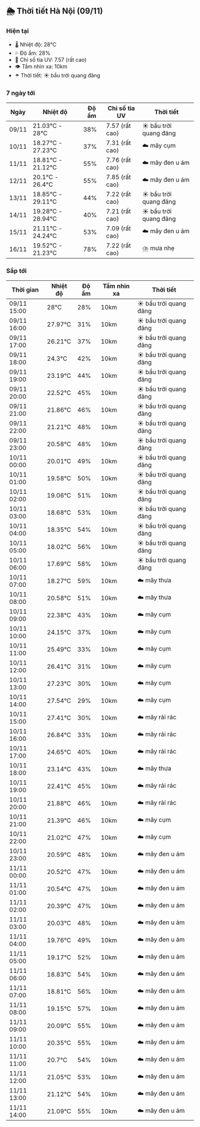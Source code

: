 ## 🌦️ Thời tiết Hà Nội (09/11)

### Hiện tại

- 🌡️ Nhiệt độ: 28℃
- 💦 Độ ẩm: 28%
- 🌟 Chỉ số tia UV: 7.57 (rất cao)
- 👁️ Tầm nhìn xa: 10km
- ☂️ Thời tiết: ☀️ bầu trời quang đãng

### 7 ngày tới

| Ngày | Nhiệt độ | Độ ẩm | Chỉ số tia UV | Thời tiết |
| --- | --- | --- | --- | --- |
| 09/11 | 21.03℃ - 28℃ | 38% | 7.57 (rất cao) | ☀️ bầu trời quang đãng |
| 10/11 | 18.27℃ - 27.23℃ | 37% | 7.31 (rất cao) | ☁️ mây cụm |
| 11/11 | 18.81℃ - 21.12℃ | 55% | 7.76 (rất cao) | ☁️ mây đen u ám |
| 12/11 | 20.1℃ - 26.4℃ | 55% | 7.85 (rất cao) | ☁️ mây đen u ám |
| 13/11 | 18.85℃ - 29.11℃ | 44% | 7.22 (rất cao) | ☀️ bầu trời quang đãng |
| 14/11 | 19.28℃ - 28.94℃ | 40% | 7.21 (rất cao) | ☀️ bầu trời quang đãng |
| 15/11 | 21.11℃ - 24.24℃ | 53% | 7.09 (rất cao) | ☁️ mây đen u ám |
| 16/11 | 19.52℃ - 21.23℃ | 78% | 7.22 (rất cao) | ⛈️ mưa nhẹ |

### Sắp tới

| Thời gian | Nhiệt độ | Độ ẩm | Tầm nhìn xa | Thời tiết |
| --- | --- | --- | --- | --- |
| 09/11 15:00 | 28℃ | 28% | 10km | ☀️ bầu trời quang đãng |
| 09/11 16:00 | 27.97℃ | 31% | 10km | ☀️ bầu trời quang đãng |
| 09/11 17:00 | 26.21℃ | 37% | 10km | ☀️ bầu trời quang đãng |
| 09/11 18:00 | 24.3℃ | 42% | 10km | ☀️ bầu trời quang đãng |
| 09/11 19:00 | 23.19℃ | 44% | 10km | ☀️ bầu trời quang đãng |
| 09/11 20:00 | 22.52℃ | 45% | 10km | ☀️ bầu trời quang đãng |
| 09/11 21:00 | 21.86℃ | 46% | 10km | ☀️ bầu trời quang đãng |
| 09/11 22:00 | 21.21℃ | 48% | 10km | ☀️ bầu trời quang đãng |
| 09/11 23:00 | 20.58℃ | 48% | 10km | ☀️ bầu trời quang đãng |
| 10/11 00:00 | 20.01℃ | 49% | 10km | ☀️ bầu trời quang đãng |
| 10/11 01:00 | 19.58℃ | 50% | 10km | ☀️ bầu trời quang đãng |
| 10/11 02:00 | 19.06℃ | 51% | 10km | ☀️ bầu trời quang đãng |
| 10/11 03:00 | 18.68℃ | 53% | 10km | ☀️ bầu trời quang đãng |
| 10/11 04:00 | 18.35℃ | 54% | 10km | ☀️ bầu trời quang đãng |
| 10/11 05:00 | 18.02℃ | 56% | 10km | ☀️ bầu trời quang đãng |
| 10/11 06:00 | 17.69℃ | 58% | 10km | ☀️ bầu trời quang đãng |
| 10/11 07:00 | 18.27℃ | 59% | 10km | ☁️ mây thưa |
| 10/11 08:00 | 20.58℃ | 51% | 10km | ☁️ mây thưa |
| 10/11 09:00 | 22.38℃ | 43% | 10km | ☁️ mây cụm |
| 10/11 10:00 | 24.15℃ | 37% | 10km | ☁️ mây cụm |
| 10/11 11:00 | 25.49℃ | 33% | 10km | ☁️ mây cụm |
| 10/11 12:00 | 26.41℃ | 31% | 10km | ☁️ mây cụm |
| 10/11 13:00 | 27.23℃ | 30% | 10km | ☁️ mây cụm |
| 10/11 14:00 | 27.54℃ | 29% | 10km | ☁️ mây cụm |
| 10/11 15:00 | 27.41℃ | 30% | 10km | ☁️ mây rải rác |
| 10/11 16:00 | 26.84℃ | 33% | 10km | ☁️ mây rải rác |
| 10/11 17:00 | 24.65℃ | 40% | 10km | ☁️ mây rải rác |
| 10/11 18:00 | 23.14℃ | 43% | 10km | ☁️ mây thưa |
| 10/11 19:00 | 22.41℃ | 45% | 10km | ☁️ mây rải rác |
| 10/11 20:00 | 21.88℃ | 46% | 10km | ☁️ mây rải rác |
| 10/11 21:00 | 21.39℃ | 46% | 10km | ☁️ mây cụm |
| 10/11 22:00 | 21.02℃ | 47% | 10km | ☁️ mây cụm |
| 10/11 23:00 | 20.59℃ | 48% | 10km | ☁️ mây đen u ám |
| 11/11 00:00 | 20.52℃ | 47% | 10km | ☁️ mây đen u ám |
| 11/11 01:00 | 20.54℃ | 47% | 10km | ☁️ mây đen u ám |
| 11/11 02:00 | 20.39℃ | 47% | 10km | ☁️ mây đen u ám |
| 11/11 03:00 | 20.03℃ | 48% | 10km | ☁️ mây đen u ám |
| 11/11 04:00 | 19.76℃ | 49% | 10km | ☁️ mây đen u ám |
| 11/11 05:00 | 19.17℃ | 52% | 10km | ☁️ mây đen u ám |
| 11/11 06:00 | 18.83℃ | 54% | 10km | ☁️ mây đen u ám |
| 11/11 07:00 | 18.81℃ | 56% | 10km | ☁️ mây đen u ám |
| 11/11 08:00 | 19.15℃ | 57% | 10km | ☁️ mây đen u ám |
| 11/11 09:00 | 20.09℃ | 55% | 10km | ☁️ mây đen u ám |
| 11/11 10:00 | 20.35℃ | 55% | 10km | ☁️ mây đen u ám |
| 11/11 11:00 | 20.7℃ | 54% | 10km | ☁️ mây đen u ám |
| 11/11 12:00 | 21.05℃ | 53% | 10km | ☁️ mây đen u ám |
| 11/11 13:00 | 21.12℃ | 54% | 10km | ☁️ mây đen u ám |
| 11/11 14:00 | 21.09℃ | 55% | 10km | ☁️ mây đen u ám |
